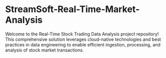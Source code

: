 # StreamSoft-Real-Time-Market-Analysis
Welcome to the Real-Time Stock Trading Data Analysis project repository! This comprehensive solution leverages cloud-native technologies and best practices in data engineering to enable efficient ingestion, processing, and analysis of stock market transactions.
